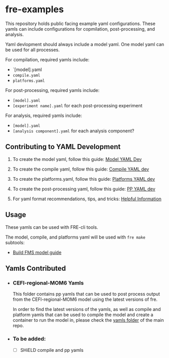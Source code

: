 # fre-examples

This repository holds public facing example yaml configurations. These yamls can include configurations for copmilation, post-processing, and analysis.

Yaml devlopment should always include a model yaml. One model yaml can be used for all processes.

For compilation, required yamls include:

- `[model].yaml
- `compile.yaml`
- `platforms.yaml`

For post-processing, required yamls include: 

- `[model].yaml`
- `[experiment name].yaml` for each post-processing experiment

For analysis, required yamls include:

- `[model].yaml`
- `[analysis component].yaml` for each analysis component?

## Contributing to YAML Development

1) To create the model yaml, follow this guide: [Model YAML Dev](https://noaa-gfdl.github.io/fre-cli/usage.html#model-yaml)

2) To create the compile yaml, follow this guide: [Compile YAML dev](https://noaa-gfdl.github.io/fre-cli/usage.html#id1)

3) To create the platforms.yaml, follow this guide: [Platforms YAML dev](https://noaa-gfdl.github.io/fre-cli/usage.html#platforms-yaml)

4) To create the post-processing yaml, follow this guide: [PP YAML dev](https://noaa-gfdl.github.io/fre-cli/usage.html#postprocess-components)

5) For yaml format recommendations, tips, and tricks: [Helpful Information](https://noaa-gfdl.github.io/fre-cli/usage.html#yaml-formatting)
 
## Usage

These yamls can be used with FRE-cli tools. 

The model, compile, and platforms yaml will be used with `fre make` subtools:
- [Build FMS model guide](https://noaa-gfdl.github.io/fre-cli/usage.html#guide)

## Yamls Contributed

- ### CEFI-regional-MOM6 Yamls

	This folder contains pp yamls that can be used to post process output from the CEFI-regional-MOM6 model using the latest versions of fre. 

	In order to find the latest versions of the yamls, as well as compile and platform yamls that can be used to compile the model and create a container to run the model in, please check the [yamls folder](https://github.com/NOAA-GFDL/CEFI-regional-MOM6/tree/main/yamls/NWA12) of the main repo.

- ### To be added:

	- [ ] SHiELD compile and pp yamls

